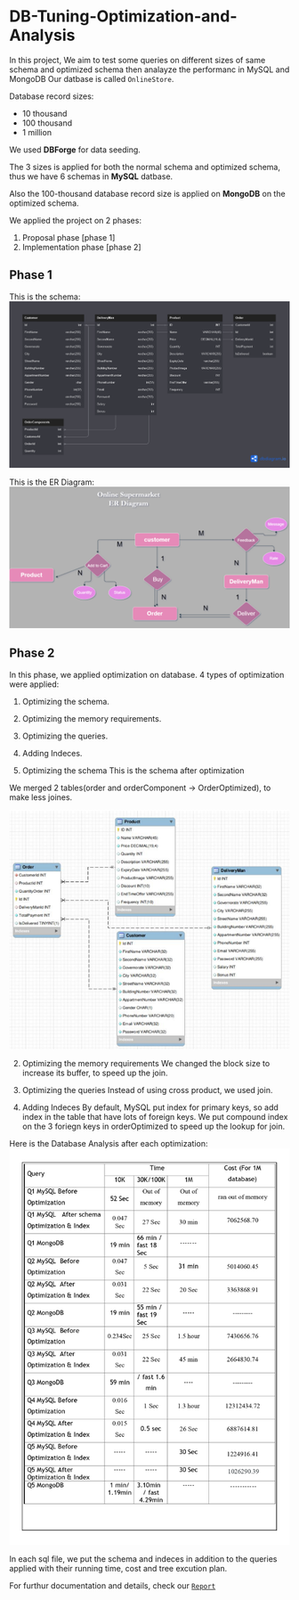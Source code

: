 # DB-Tuning-Optimization-and-Analysis
In this project, We aim to test some queries on different sizes of same schema and optimized schema then analayze the performanc in MySQL and MongoDB Our datbase is called `OnlineStore`.

Database record sizes:
* 10 thousand
* 100 thousand
* 1 million

We used **DBForge** for data seeding.

The 3 sizes is applied for both the normal schema and optimized schema, thus we have 6 schemas in **MySQL** datbase.

Also the 100-thousand database record size is applied on **MongoDB** on the optimized schema.

We applied the project on 2 phases:
1. Proposal phase [phase 1]
2. Implementation phase [phase 2]

## Phase 1
This is the schema:
![schema](./phase1/schema.png)

This is the ER Diagram:
![ER diagram](./phase1/ER_diagram.png)

## Phase 2
In this phase, we applied optimization on database. 4 types of optimization were applied:
1. Optimizing the schema.
2. Optimizing the memory requirements.
3. Optimizing the queries.
4. Adding Indeces.

1. Optimizing the schema
This is the schema after optimization

We merged 2 tables(order and orderComponent -> OrderOptimized), to make less joines.

![schema_after_optimization](./phase2/schema_after_optimization.PNG)

2. Optimizing the memory requirements
We changed the block size to increase its buffer, to speed up the join.

3. Optimizing the queries
Instead of using cross product, we used join.

4. Adding Indeces
By default, MySQL put index for primary keys, so add index in the table that have lots of foreign keys.
We put compound index on the 3 foriegn keys in orderOptimized to speed up the lookup for join.

Here is the Database Analysis after each optimization:
![Database_Analysis](./phase2/Databases_Analysis.jpg)

In each sql file, we put the schema and indeces in addition to the queries applied with their running time, cost and tree excution plan.

For furthur documentation and details, check our [`Report`](https://github.com/reem-atalah/DB-Tuning-Optimization-and-Analysis/blob/main/phase2/Report.pdf)
